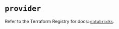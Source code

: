 # `provider`

Refer to the Terraform Registry for docs: [`databricks`](https://registry.terraform.io/providers/databricks/databricks/1.48.3/docs).
